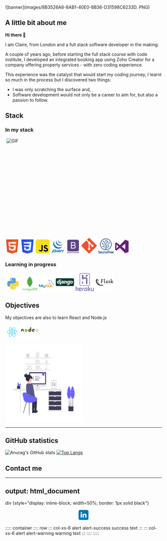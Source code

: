 ![banner](images/8B3526A8-8AB1-40E0-8B36-D31598C6233D. PNG)

## A little bit about me 

**Hi there 👋**

I am Claire, from London and a full stack software developer in the making. 

A couple of years ago, before starting the full stack course with code institute, I developed an integrated booking app using Zoho Creator for a company offering property services - with zero coding experience.  

This experience was the catalyst that would start my coding journey, I learnt so much in the process but I discovered two things:    

  + I was only scratching the surface and, 
  + Software development would not only be a career to aim for, but also a passion to follow. 

## Stack 

### **In my stack**

<img align="right" alt="GIF" src="https://github.com/abhisheknaiidu/abhisheknaiidu/blob/master/code.gif?raw=true" width="500" height="320" />
  
<img height="45" width="45" src="https://github.com/edent/SuperTinyIcons/blob/master/images/svg/html5.svg" />  <img height="45" widht="45" src="https://github.com/edent/SuperTinyIcons/blob/master/images/svg/css3.svg" />  <img height="45" widht="45" src="https://github.com/edent/SuperTinyIcons/blob/master/images/svg/javascript.svg" />  <img height="45" widht="45" src="https://github.com/devicons/devicon/blob/master/icons/jquery/jquery-plain-wordmark.svg" />  <img height="45" widht="45" src="https://github.com/devicons/devicon/blob/master/icons/bootstrap/bootstrap-plain-wordmark.svg" />   <img height="50" widht="50" src="https://github.com/devicons/devicon/blob/master/icons/git/git-original.svg" /> <img height="50" widht="50" src="https://github.com/devicons/devicon/blob/master/icons/sourcetree/sourcetree-original-wordmark.svg" /> <img height="45" widht="45" src="https://github.com/devicons/devicon/blob/master/icons/visualstudio/visualstudio-plain.svg" /> 

### **Learning in progress**         

  <img height="50" widht="50" src="https://github.com/edent/SuperTinyIcons/blob/master/images/svg/python.svg" />  <img height="50" widht="50" src="https://github.com/devicons/devicon/blob/master/icons/mongodb/mongodb-plain-wordmark.svg" />  <img height="50" width="50" src="https://github.com/devicons/devicon/blob/master/icons/mysql/mysql-original-wordmark.svg" />  <img height="60" width="60" src="https://github.com/devicons/devicon/blob/master/icons/django/django-original.svg" /> <img height="60" width="60" src="https://github.com/devicons/devicon/blob/master/icons/heroku/heroku-original-wordmark.svg" />  <img height="60" width="60" src="https://github.com/devicons/devicon/blob/master/icons/flask/flask-original-wordmark.svg" />

## Objectives

  My objectives are also to learn React and Node.js       
  <img height="45" widht="45" src="https://github.com/edent/SuperTinyIcons/blob/master/images/svg/react.svg" />  <img height="60" widht="60" src="https://github.com/devicons/devicon/blob/master/icons/nodejs/nodejs-original-wordmark.svg" />    

<img width="250" height="250" src="undraw_remotely_2j6y.png">

---

## GitHub statistics


![Anurag's GitHub stats](https://github-readme-stats.vercel.app/api?username=lemocla&show_icons=true&theme=tokyonight&hide=prs,issues) [![Top Langs](https://github-readme-stats.vercel.app/api/top-langs/?username=lemocla&layout=compact&theme=tokyonight&hide=shell)](https://github.com/anuraghazra/github-readme-stats)

 

## Contact me 

---
output: html_document
---
div {style="display: inline-block; width=50%; border: 1px solid black"}
<div align="center" width="100%"><a href="https://www.linkedin.com/in/claire-lemonnier-9a7869154/" ><img height="32" widht="32" src="https://github.com/edent/SuperTinyIcons/blob/master/images/svg/linkedin.svg" /></a></div>


::::: container
:::: row
::: col-xs-6 alert alert-success
success text
:::
::: col-xs-6 alert alert-warning
warning text
:::
::::
:::::
